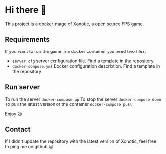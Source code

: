 # Hi there :wave:

This project is a docker image of Xonotic, a open source FPS game.

## Requirements
If you want to run the game in a docker container you need two files:

- `server.cfg` server configuration file. Find a template in the repository.
- `docker-compose.yml` Docker configuration description. Find a template in the repository

## Run server
To run the server `docker-compose up`
To stop the server `docker-compose down`
To pull the latest version of the container `docker-compose pull`

Enjoy :smiley:

## Contact
If I didn't update the repository with the latest version of Xonotic, feel free to ping me on github :wink:
